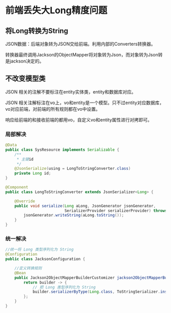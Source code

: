 # 前端丢失大Long精度问题

## 将Long转换为String

JSON数据：后端对象转为JSON交给前端。利用内部的Converters转换器。

转换器最终调用Jackson的ObjectMapper将对象转为Json，而对象转为Json转是jackson决定的。

## 不改变模型类

JSON 相关的注解不要标注在entity实体类，entity和数据库对应。

JSON 相关注解标注在vo上，vo和entity是一个模型。只不过entity对应数据库，vo对应前端，对前端的所有规则都在vo中设置。

响应给前端的和接收前端的都用vo，自定义vo和entity属性进行对拷即可。

### 局部解决

```java
@Data
public class SysResource implements Serializable {
    /**
     * 主键id
     */
    @JsonSerialize(using = LongToStringConverter.class)
    private Long id;
}
```

```java
@Component
public class LongToStringConverter extends JsonSerializer<Long> {

    @Override
    public void serialize(Long aLong, JsonGenerator jsonGenerator,
                          SerializerProvider serializerProvider) throws IOException {
        jsonGenerator.writeString(aLong.toString());
    }
}
```

### 统一解决

```java
//统一将 Long 类型序列化为 String
@Configuration
public class JacksonConfiguration {

   	//定义转换规则
    @Bean
    public Jackson2ObjectMapperBuilderCustomizer jackson2ObjectMapperBuilderCustomizer() {
        return builder -> {
            // 把 Long 类型序列化为 String
            builder.serializerByType(Long.class, ToStringSerializer.instance);
        };
    }
}
```